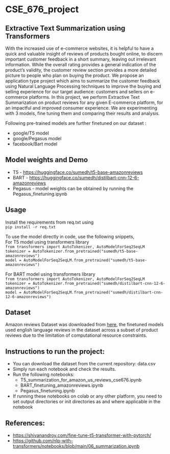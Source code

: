 # CSE_676_project
## Extractive Text Summarization using Transformers
With the increased use of e-commerce websites, it is helpful to have a quick and valuable insight of reviews of products bought online, to discern important customer feedback in a short summary, leaving out irrelevant information. While the overall rating provides a general indication of the product’s validity, the customer review section provides a more detailed picture to people who plan on buying the product. We propose an application type project which aims to summarize the customer feedback using Natural Language Processing techniques to improve the buying and selling experience for our target audience: customers and sellers on e-commerce platforms. In this project, we perform Extractive Text Summarization on product reviews for any given E-commerce platform, for an impactful and improved consumer experience. We are experimenting with 3 models, fine tuning them and comparing their results and analysis.

Following pre-trained models are further finetuned on our dataset :
- google/T5 model <br/>
- google/Pegasus model <br/>
- facebook/Bart model <br/>

## Model weights and Demo
- T5 - https://huggingface.co/sumedh/t5-base-amazonreviews
- BART - https://huggingface.co/sumedh/distilbart-cnn-12-6-amazonreviews
- Pegasus - model weights can be obtained by running the Pegasus_finetuning.ipynb

## Usage 
Install the requirements from req.txt using <br>
`pip install -r req.txt` <br>

To use the model directly in code, use the following snippets, <br>
For T5 model using transformers library <br>
`from transformers import AutoTokenizer, AutoModelForSeq2SeqLM`<br>
`tokenizer = AutoTokenizer.from_pretrained("sumedh/t5-base-amazonreviews")`<br>
`model = AutoModelForSeq2SeqLM.from_pretrained("sumedh/t5-base-amazonreviews")`<br>

For BART model using transformers library<br>
`from transformers import AutoTokenizer, AutoModelForSeq2SeqLM` <br>
`tokenizer = AutoTokenizer.from_pretrained("sumedh/distilbart-cnn-12-6-amazonreviews")` <br>
`model = AutoModelForSeq2SeqLM.from_pretrained("sumedh/distilbart-cnn-12-6-amazonreviews")` <br>

## Dataset
Amazon reviews Dataset was downloaded from [here](https://huggingface.co/datasets/amazon_us_reviews), the finetuned models used english language reviews in the dataset across a subset of product reviews due to the limitation of computational resource constraints.<br/>

## Instructions to run the project:
- You can download the dataset from the current repository: data.csv
- Simply run each notebook and check the results.<br/>
- Run the following notebooks:
  - T5_summarization_for_amazon_us_reviews_cse676.ipynb 
  - BART_finetuning_amazonreviews.ipynb 
  - Pegasus_finetuning.ipynb
- If running these notebooks on colab or any other platform, you need to set output directories or init directories as and where applicable in the notebook


## References:
- https://shivanandroy.com/fine-tune-t5-transformer-with-pytorch/<br/>
- https://github.com/nlp-with-transformers/notebooks/blob/main/06_summarization.ipynb




